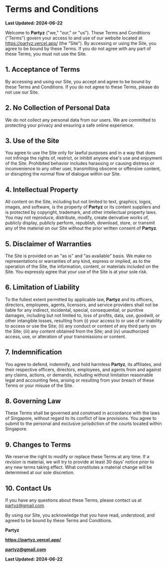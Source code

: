 # Terms and Conditions

**Last Updated: 2024-06-22**

Welcome to **Partyz** ("we," "our," or "us"). These Terms and Conditions ("Terms") govern your access to and use of our website located at https://partyz.vercel.app/ (the "Site"). By accessing or using the Site, you agree to be bound by these Terms. If you do not agree with any part of these Terms, you must not use the Site.

## 1. Acceptance of Terms

By accessing and using our Site, you accept and agree to be bound by these Terms and Conditions. If you do not agree to these Terms, please do not use our Site.

## 2. No Collection of Personal Data

We do not collect any personal data from our users. We are committed to protecting your privacy and ensuring a safe online experience.

## 3. Use of the Site

You agree to use the Site only for lawful purposes and in a way that does not infringe the rights of, restrict, or inhibit anyone else's use and enjoyment of the Site. Prohibited behavior includes harassing or causing distress or inconvenience to any other user, transmitting obscene or offensive content, or disrupting the normal flow of dialogue within our Site.

## 4. Intellectual Property

All content on the Site, including but not limited to text, graphics, logos, images, and software, is the property of **Partyz** or its content suppliers and is protected by copyright, trademark, and other intellectual property laws. You may not reproduce, distribute, modify, create derivative works of, publicly display, publicly perform, republish, download, store, or transmit any of the material on our Site without the prior written consent of **Partyz**.

## 5. Disclaimer of Warranties

The Site is provided on an "as is" and "as available" basis. We make no representations or warranties of any kind, express or implied, as to the operation of the Site, the information, content, or materials included on the Site. You expressly agree that your use of the Site is at your sole risk.

## 6. Limitation of Liability

To the fullest extent permitted by applicable law, **Partyz** and its officers, directors, employees, agents, licensors, and service providers shall not be liable for any indirect, incidental, special, consequential, or punitive damages, including but not limited to, loss of profits, data, use, goodwill, or other intangible losses, resulting from (i) your access to or use of or inability to access or use the Site; (ii) any conduct or content of any third party on the Site; (iii) any content obtained from the Site; and (iv) unauthorized access, use, or alteration of your transmissions or content.

## 7. Indemnification

You agree to defend, indemnify, and hold harmless **Partyz**, its affiliates, and their respective officers, directors, employees, and agents from and against any claims, actions, or demands, including without limitation reasonable legal and accounting fees, arising or resulting from your breach of these Terms or your misuse of the Site.

## 8. Governing Law

These Terms shall be governed and construed in accordance with the laws of Singapore, without regard to its conflict of law provisions. You agree to submit to the personal and exclusive jurisdiction of the courts located within Singapore.

## 9. Changes to Terms

We reserve the right to modify or replace these Terms at any time. If a revision is material, we will try to provide at least 30 days' notice prior to any new terms taking effect. What constitutes a material change will be determined at our sole discretion.

## 10. Contact Us

If you have any questions about these Terms, please contact us at partyz@gmail.com.

By using our Site, you acknowledge that you have read, understood, and agreed to be bound by these Terms and Conditions.

**Partyz**

**https://partyz.vercel.app/**

**partyz@gmail.com**

**Last Updated: 2024-06-22**